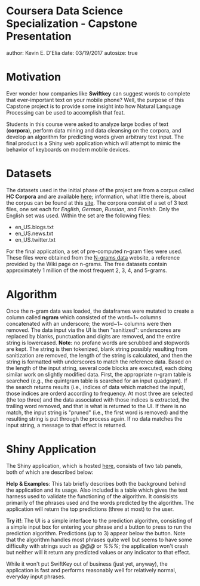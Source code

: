 Coursera Data Science Specialization - Capstone Presentation
========================================================
author: Kevin E. D'Elia
date: 03/19/2017
autosize: true

Motivation
========================================================

Ever wonder how companies like **Swiftkey** can suggest words to complete that ever-important text on your mobile phone?  Well, the purpose of this Capstone project is to provide some insight into how Natural Language Processing can be used to accomplish that feat.

Students in this course were asked to analyze large bodies of text (**corpora**), perform data mining and data cleansing on the corpora, and develop an algorithm for predicting words given arbitrary text input.  The final product is a Shiny web application which will attempt to mimic the behavior of keyboards on modern mobile devices.

Datasets
========================================================
The datasets used in the initial phase of the project are from a corpus called __HC Corpora__ and are available [here](https://d396qusza40orc.cloudfront.net/dsscapstone/dataset/Coursera-SwiftKey.zip); information, what little there is, about the corpus can be found at this [site](https://web.archive.org/web/20160522150305/http://www.corpora.heliohost.org/aboutcorpus.html).  The corpora consist of a set of 3 text files, one set each for _English_, _German_, _Russian_, and _Finnish_.  Only the English set was used.  Within the set are the following files:

* en_US.blogs.txt
* en_US.news.txt
* en_US.twitter.txt

For the final application, a set of pre-computed n-gram files were used.  These files were obtained from the [N-grams data](http://www.ngrams.info/intro.asp) website, a reference provided by the Wiki page on n-grams.  The free datasets contain approximately 1 million of the most frequent 2, 3, 4, and 5-grams.

Algorithm
========================================================

Once the n-gram data was loaded, the dataframes were mutated to create a column called **ngram** which consisted of the word~1~ columns concatenated with an underscore; the word~1~ columns were then removed.  The data input via the UI is then "sanitized": underscores are replaced by blanks, punctuation and digits are removed, and the entire string is lowercased.  **Note:** no profane words are scrubbed and stopwords are kept.  The string is then tokenized, blank string possibly resulting from sanitization are removed, the length of the string is calculated, and then the string is formatted with underscores to match the reference data.  Based on the length of the input string, several code blocks are executed, each doing similar work on slightly modified data.  First, the appropriate n-gram table is searched (e.g., the quintgram table is searched for an input quadgram).  If the search returns results (i.e., indices of data which matched the input), those indices are orderd according to frequency.  At most three are selected (the top three) and the data associated with those indices is extracted, the trailing word removed, and that is what is returned to the UI.  If there is no match, the input string is "pruned" (i.e., the first word is removed) and the resulting string is put through the process again.  If no data matches the input string, a message to that effect is returned. 

Shiny Application
========================================================

The Shiny application, which is hosted [here](https://thedatascientist.shinyapps.io/DataCapstone/), consists of two tab panels, both of which are described below:

**Help & Examples**:  This tab briefly describes both the background behind the application and its usage.  Also included is a table which gives the test harness used to validate the functioning of the algorithm.  It consisists primarily of the phrases used and the words predicted by the algorithm.  The application will return the top predictions (three at most) to the user.

**Try it!**:  The UI is a simple interface to the prediction algorithm, consisting of a simple input box for entering your phrase and a button to press to run the prediction algorithm.  Predictions (up to 3) appear below the button.  Note that the algorithm handles most phrases quite well but seems to have some difficulty with strings such as _@@@_ or _%%%_; the application won't crash but neither will it return any predicted values or any indicator to that effect.

While it won't put SwiftKey out of business (just yet, anyway), the application is fast and performs reasonably well for relatively normal, everyday input phrases.
